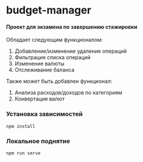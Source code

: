 # budget-manager

#### Проект для экзамена по завершению стажировки
Обладает следующим функционалом:
1) Добавление/изменение удаление операций
2) Фильтрация списка операций
3) Изменение валюты
4) Отслеживание баланса

Также может быть добавлен функционал:
1) Анализа расходов/доходов по категориям
2) Конвертация валют

###  Установка зависимостей
```
npm install
```

### Локальное поднятие
```
npm run serve
```



